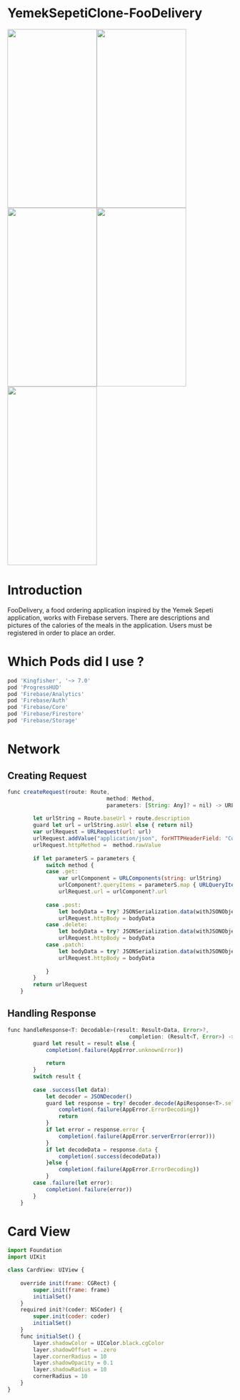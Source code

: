# YemekSepetiClone-FooDelivery





<img src="https://user-images.githubusercontent.com/73407945/187550716-945280b5-0f3e-4cf2-90d7-cffa49308281.gif" width="200" height="400" /><img src="https://user-images.githubusercontent.com/73407945/187552446-bb6b0678-6938-4ccf-a87f-4ca9c1a55a29.png" width="200" height="400" /> <img src="https://user-images.githubusercontent.com/73407945/187550821-349bc406-7795-46bf-80ad-f3593e17900d.gif" width="200" height="400" /><img src="https://user-images.githubusercontent.com/73407945/187552475-3ae33c4d-9bc0-47ce-b145-a79bd9ec4351.png" width="200" height="400" /> <img src="https://user-images.githubusercontent.com/73407945/187550832-7c701cf2-1a2e-4f0d-a738-90d5b47f8aed.gif" width="200" height="400" />



# Introduction

FooDelivery, a food ordering application inspired by the Yemek Sepeti application, works with Firebase servers. There are descriptions and pictures of the calories of the meals in the application. Users must be registered in order to place an order. 

# Which Pods did I use ?

```javascript 
pod 'Kingfisher', '~> 7.0'
pod 'ProgressHUD'
pod 'Firebase/Analytics'
pod 'Firebase/Auth'
pod 'Firebase/Core'
pod 'Firebase/Firestore'
pod 'Firebase/Storage'
 ```

# Network

## Creating Request
```javascript 
func createRequest(route: Route,
                               method: Method,
                               parameters: [String: Any]? = nil) -> URLRequest? {
        
        let urlString = Route.baseUrl + route.description
        guard let url = urlString.asUrl else { return nil}
        var urlRequest = URLRequest(url: url)
        urlRequest.addValue("application/json", forHTTPHeaderField: "Content-Type")
        urlRequest.httpMethod =  method.rawValue
    
        if let parameterS = parameters {
            switch method {
            case .get:
                var urlComponent = URLComponents(string: urlString)
                urlComponent?.queryItems = parameterS.map { URLQueryItem(name: $0, value: "\($1)") }
                urlRequest.url = urlComponent?.url
                
            case .post:
                let bodyData = try? JSONSerialization.data(withJSONObject: parameterS, options: [])
                urlRequest.httpBody = bodyData
            case .delete:
                let bodyData = try? JSONSerialization.data(withJSONObject: parameterS, options: [])
                urlRequest.httpBody = bodyData
            case .patch:
                let bodyData = try? JSONSerialization.data(withJSONObject: parameterS, options: [])
                urlRequest.httpBody = bodyData
                
            }
        }
        return urlRequest
    }
 ```
 ## Handling Response

```javascript 
func handleResponse<T: Decodable>(result: Result<Data, Error>?,
                                      completion: (Result<T, Error>) -> Void) {
        guard let result = result else {
            completion(.failure(AppError.unknownError))
            
            return
        }
        switch result {
            
        case .success(let data):
            let decoder = JSONDecoder()
            guard let response = try? decoder.decode(ApiResponse<T>.self, from: data) else {
                completion(.failure(AppError.ErrorDecoding))
                return
            }
            if let error = response.error {
                completion(.failure(AppError.serverError(error)))  
            }
            if let decodeData = response.data {
                completion(.success(decodeData))
            }else {
                completion(.failure(AppError.ErrorDecoding))
            }
        case .failure(let error):
            completion(.failure(error))
        }
    }
 ```
 # Card View

```javascript 
import Foundation
import UIKit

class CardView: UIView {
    
    override init(frame: CGRect) {
        super.init(frame: frame)
        initialSet()
    }
    required init?(coder: NSCoder) {
        super.init(coder: coder)
        initialSet()
    }
    func initialSet() {
        layer.shadowColor = UIColor.black.cgColor
        layer.shadowOffset = .zero
        layer.cornerRadius = 10
        layer.shadowOpacity = 0.1
        layer.shadowRadius = 10
        cornerRadius = 10
    }
}

 ```



